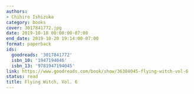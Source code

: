 ```yaml
---
authors:
- Chihiro Ishizuka
category: books
cover: 3017841772.jpg
date: 2019-10-18 00:00:00-07:00
end_date: 2019-10-20 19:14:00-07:00
format: paperback
ids:
  goodreads: '3017841772'
  isbn_10: '1947194046'
  isbn_13: '9781947194045'
link: https://www.goodreads.com/book/show/36384045-flying-witch-vol-6
status: read
title: Flying Witch, Vol. 6
---
```

